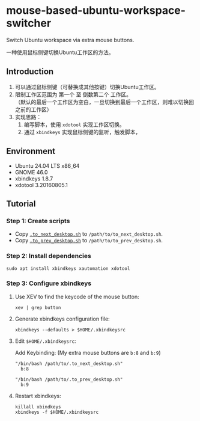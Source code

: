 # mouse-based-ubuntu-workspace-switcher

Switch Ubuntu workspace via extra mouse buttons.

一种使用鼠标侧键切换Ubuntu工作区的方法。

## Introduction

1. 可以通过鼠标侧键（可替换成其他按键）切换Ubuntu工作区。
2. 限制工作区范围为 第一个 至 倒数第二个 工作区。 <br/>
（默认的最后一个工作区为空白，一旦切换到最后一个工作区，则难以切换回之前的工作区）
3. 实现思路：
   1. 编写脚本，使用 `xdotool` 实现工作区切换。
   2. 通过 `xbindkeys` 实现鼠标侧键的监听，触发脚本，

## Environment

* Ubuntu 24.04 LTS x86_64
* GNOME 46.0
* xbindkeys 1.8.7
* xdotool 3.20160805.1

## Tutorial

### Step 1: Create scripts

* Copy [`.to_next_desktop.sh`](src/.to_next_desktop.sh) to `/path/to/to_next_desktop.sh`.
* Copy [`.to_prev_desktop.sh`](src/.to_prev_desktop.sh) to `/path/to/to_prev_desktop.sh`.

### Step 2: Install dependencies

```shell
sudo apt install xbindkeys xautomation xdotool
```

### Step 3: Configure xbindkeys

1. Use XEV to find the keycode of the mouse button:
   ```shell
   xev | grep button
   ```

2. Generate xbindkeys configuration file:

   ```shell
   xbindkeys --defaults > $HOME/.xbindkeysrc
   ```

3. Edit `$HOME/.xbindkeysrc`:

   Add Keybinding: (My extra mouse buttons are `b:8` and `b:9`)
   ```text
   "/bin/bash /path/to/.to_next_desktop.sh"
     b:8
    
   "/bin/bash /path/to/.to_prev_desktop.sh"
     b:9
   ```

4. Restart xbindkeys:

   ```shell
   killall xbindkeys
   xbindkeys -f $HOME/.xbindkeysrc
   ```
   
